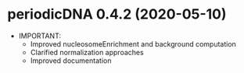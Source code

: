 # periodicDNA 0.4.2 (2020-05-10)  

* IMPORTANT: 
  - Improved nucleosomeEnrichment and background computation
  - Clarified normalization approaches
  - Improved documentation
